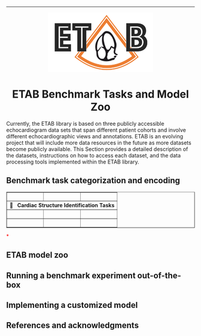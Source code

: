 ---------------

<p align="center">
  <img width="280" height="160" src="assets/etab_logo.png" />
</p>

<h1 align="center">
    <b> ETAB Benchmark Tasks and Model Zoo </b>
</h1>

Currently, the ETAB library is based on three publicly accessible echocardiogram data sets that span different patient cohorts and involve different echocardiographic views and annotations. ETAB is an evolving project that will include more data resources in the future as more datasets become publicly available. This Section provides a detailed description of the datasets, instructions on how to access each dataset, and the data processing tools implemented within the ETAB library.


## Benchmark task categorization and encoding

<table border="1">
 <tr>
  <td>&nbsp;</td>
  <td>&nbsp;</td>
  <td>&nbsp;</td>
 </tr>
 <tr>
  <td colspan="3"><b> 🔴 &nbsp; Cardiac Structure Identification Tasks</b></td>
 </tr>
 <tr>
  <td>&nbsp;</td>
  <td>&nbsp;</td>
  <td>&nbsp;</td>
 </tr>
 <tr>
  <td>&nbsp;</td>
  <td>&nbsp;</td>
  <td>&nbsp;</td>
 </tr>
</table>

<font color='red'> * </font>

## ETAB model zoo


## Running a benchmark experiment out-of-the-box


## Implementing a customized model

## References and acknowledgments



